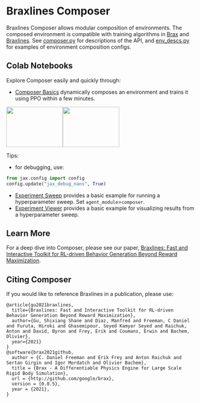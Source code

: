 # Braxlines Composer

Braxlines Composer allows modular composition of environments.
The composed environment is compatible with training algorithms in
[Brax](https://github.com/google/brax) and
[Braxlines](https://github.com/google/brax/tree/main/brax/experimental/braxlines).
See [composer.py](https://github.com/google/brax/tree/main/brax/experimental/composer/composer.py)
for descriptions of the API, and
[env_descs.py](https://github.com/google/brax/tree/main/brax/experimental/composer/env_descs.py)
for examples of environment composition configs.

## Colab Notebooks

Explore Composer easily and quickly through:
* [Composer Basics](https://colab.research.google.com/github/google/brax/blob/main/notebooks/braxlines/composer.ipynb) dynamically composes an environment and trains it using PPO within a few minutes.

<img src="https://github.com/google/brax/raw/main/docs/img/composer/ant_push.gif" width="150" height="107"/><img src="https://github.com/google/brax/raw/main/docs/img/composer/ant_chase.gif" width="150" height="107"/>

Tips:
* for debugging, use:
```python
from jax.config import config
config.update("jax_debug_nans", True)
```

* [Experiment Sweep](https://colab.research.google.com/github/google/brax/blob/main/notebooks/braxlines/experiment_sweep.ipynb) provides a basic example for running a hyperparameter sweep. Set `agent_module`=`composer`.
* [Experiment Viewer](https://colab.research.google.com/github/google/brax/blob/main/notebooks/braxlines/experiment_viewer.ipynb) provides a basic example for visualizing results from a hyperparameter sweep.

## Learn More

For a deep dive into Composer, please see
our paper, [Braxlines: Fast and Interactive Toolkit for RL-driven Behavior Generation Beyond Reward Maximization](https://openreview.net/forum?id=-W0LCm8wE2S).

## Citing Composer

If you would like to reference Braxlines in a publication, please use:

```
@article{gu2021braxlines,
  title={Braxlines: Fast and Interactive Toolkit for RL-driven Behavior Generation Beyond Reward Maximization},
  author={Gu, Shixiang Shane and Diaz, Manfred and Freeman, C Daniel and Furuta, Hiroki and Ghasemipour, Seyed Kamyar Seyed and Raichuk, Anton and David, Byron and Frey, Erik and Coumans, Erwin and Bachem, Olivier},
  year={2021}
}
@software{brax2021github,
  author = {C. Daniel Freeman and Erik Frey and Anton Raichuk and Sertan Girgin and Igor Mordatch and Olivier Bachem},
  title = {Brax - A Differentiable Physics Engine for Large Scale Rigid Body Simulation},
  url = {http://github.com/google/brax},
  version = {0.0.5},
  year = {2021},
}
```
